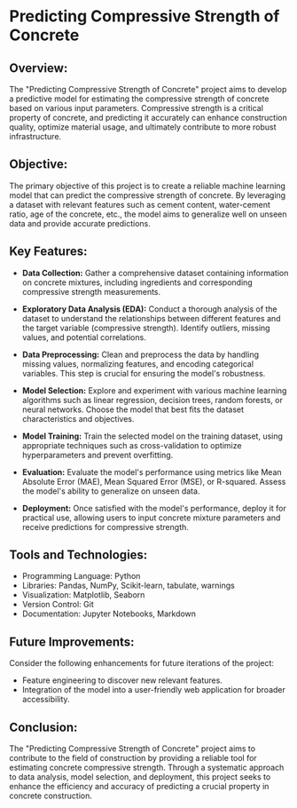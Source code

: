 # Predicting Compressive Strength of Concrete

## Overview:

The "Predicting Compressive Strength of Concrete" project aims to develop a predictive model for estimating the compressive strength of concrete based on various input parameters. Compressive strength is a critical property of concrete, and predicting it accurately can enhance construction quality, optimize material usage, and ultimately contribute to more robust infrastructure.

## Objective:

The primary objective of this project is to create a reliable machine learning model that can predict the compressive strength of concrete. By leveraging a dataset with relevant features such as cement content, water-cement ratio, age of the concrete, etc., the model aims to generalize well on unseen data and provide accurate predictions.

## Key Features:

- **Data Collection:** Gather a comprehensive dataset containing information on concrete mixtures, including ingredients and corresponding compressive strength measurements.

- **Exploratory Data Analysis (EDA):** Conduct a thorough analysis of the dataset to understand the relationships between different features and the target variable (compressive strength). Identify outliers, missing values, and potential correlations.

- **Data Preprocessing:** Clean and preprocess the data by handling missing values, normalizing features, and encoding categorical variables. This step is crucial for ensuring the model's robustness.

- **Model Selection:** Explore and experiment with various machine learning algorithms such as linear regression, decision trees, random forests, or neural networks. Choose the model that best fits the dataset characteristics and objectives.

- **Model Training:** Train the selected model on the training dataset, using appropriate techniques such as cross-validation to optimize hyperparameters and prevent overfitting.

- **Evaluation:** Evaluate the model's performance using metrics like Mean Absolute Error (MAE), Mean Squared Error (MSE), or R-squared. Assess the model's ability to generalize on unseen data.

- **Deployment:** Once satisfied with the model's performance, deploy it for practical use, allowing users to input concrete mixture parameters and receive predictions for compressive strength.

## Tools and Technologies:

- Programming Language: Python
- Libraries: Pandas, NumPy, Scikit-learn, tabulate, warnings
- Visualization: Matplotlib, Seaborn
- Version Control: Git
- Documentation: Jupyter Notebooks, Markdown

## Future Improvements:

Consider the following enhancements for future iterations of the project:

- Feature engineering to discover new relevant features.
- Integration of the model into a user-friendly web application for broader accessibility.

## Conclusion:

The "Predicting Compressive Strength of Concrete" project aims to contribute to the field of construction by providing a reliable tool for estimating concrete compressive strength. Through a systematic approach to data analysis, model selection, and deployment, this project seeks to enhance the efficiency and accuracy of predicting a crucial property in concrete construction.
